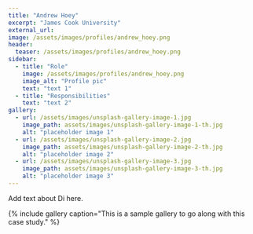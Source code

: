 ```yaml
---
title: "Andrew Hoey"
excerpt: "James Cook University"
external_url: 
image: /assets/images/profiles/andrew_hoey.png
header:
  teaser: /assets/images/profiles/andrew_hoey.png
sidebar:
  - title: "Role"
    image: /assets/images/profiles/andrew_hoey.png
    image_alt: "Profile pic"
    text: "text 1"
  - title: "Responsibilities"
    text: "text 2"
gallery:
  - url: /assets/images/unsplash-gallery-image-1.jpg
    image_path: assets/images/unsplash-gallery-image-1-th.jpg
    alt: "placeholder image 1"
  - url: /assets/images/unsplash-gallery-image-2.jpg
    image_path: assets/images/unsplash-gallery-image-2-th.jpg
    alt: "placeholder image 2"
  - url: /assets/images/unsplash-gallery-image-3.jpg
    image_path: assets/images/unsplash-gallery-image-3-th.jpg
    alt: "placeholder image 3"
---
```


Add text about Di here.

{% include gallery caption="This is a sample gallery to go along with this case study." %}
